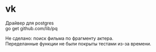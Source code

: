 # vk



Драйвер для postgres  
go get github.com/lib/pq   

Не сделано: поиск фильма по фрагменту актера.  
Переделанные функции не были покрыты тестами из-за времени.  